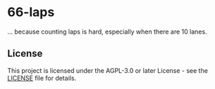 # 66-laps

... because counting laps is hard, especially when there are 10 lanes.

## License

This project is licensed under the AGPL-3.0 or later License - see the
[LICENSE](LICENSE) file for details.
